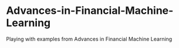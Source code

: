 # Advances-in-Financial-Machine-Learning
Playing with examples from Advances in Financial Machine Learning
